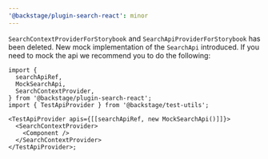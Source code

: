 ```yaml
---
'@backstage/plugin-search-react': minor
---
```


`SearchContextProviderForStorybook` and `SearchApiProviderForStorybook` has been deleted. New mock implementation of the `SearchApi` introduced. If you need to mock the api we recommend you to do the following:

```tsx
import {
  searchApiRef,
  MockSearchApi,
  SearchContextProvider,
} from '@backstage/plugin-search-react';
import { TestApiProvider } from '@backstage/test-utils';

<TestApiProvider apis={[[searchApiRef, new MockSearchApi()]]}>
  <SearchContextProvider>
    <Component />
  </SearchContextProvider>
</TestApiProvider>;
```
